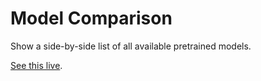# Model Comparison

Show a side-by-side list of all available pretrained models.

[See this live](https://githubbox.com/thekevinscott/upscalerjs/tree/master/examples/models).
